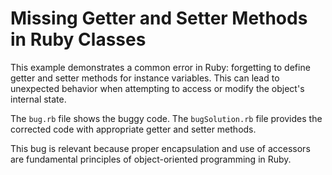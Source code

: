 # Missing Getter and Setter Methods in Ruby Classes

This example demonstrates a common error in Ruby: forgetting to define getter and setter methods for instance variables.  This can lead to unexpected behavior when attempting to access or modify the object's internal state.

The `bug.rb` file shows the buggy code.  The `bugSolution.rb` file provides the corrected code with appropriate getter and setter methods. 

This bug is relevant because proper encapsulation and use of accessors are fundamental principles of object-oriented programming in Ruby.
